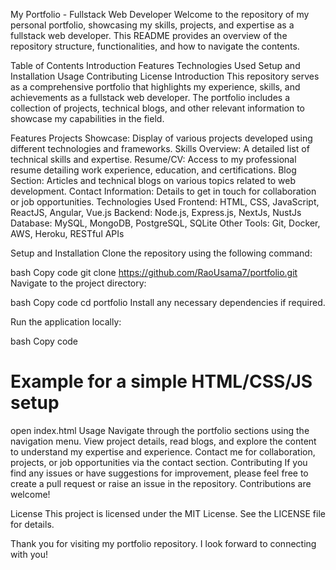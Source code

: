 My Portfolio - Fullstack Web Developer
Welcome to the repository of my personal portfolio, showcasing my skills, projects, and expertise as a fullstack web developer. This README provides an overview of the repository structure, functionalities, and how to navigate the contents.

Table of Contents
Introduction
Features
Technologies Used
Setup and Installation
Usage
Contributing
License
Introduction
This repository serves as a comprehensive portfolio that highlights my experience, skills, and achievements as a fullstack web developer. The portfolio includes a collection of projects, technical blogs, and other relevant information to showcase my capabilities in the field.

Features
Projects Showcase: Display of various projects developed using different technologies and frameworks.
Skills Overview: A detailed list of technical skills and expertise.
Resume/CV: Access to my professional resume detailing work experience, education, and certifications.
Blog Section: Articles and technical blogs on various topics related to web development.
Contact Information: Details to get in touch for collaboration or job opportunities.
Technologies Used
Frontend: HTML, CSS, JavaScript, ReactJS, Angular, Vue.js
Backend: Node.js, Express.js, NextJs, NustJs
Database: MySQL, MongoDB, PostgreSQL, SQLite
Other Tools: Git, Docker, AWS, Heroku, RESTful APIs

Setup and Installation
Clone the repository using the following command:

bash
Copy code
git clone https://github.com/RaoUsama7/portfolio.git
Navigate to the project directory:

bash
Copy code
cd portfolio
Install any necessary dependencies if required.

Run the application locally:

bash
Copy code
# Example for a simple HTML/CSS/JS setup
open index.html
Usage
Navigate through the portfolio sections using the navigation menu.
View project details, read blogs, and explore the content to understand my expertise and experience.
Contact me for collaboration, projects, or job opportunities via the contact section.
Contributing
If you find any issues or have suggestions for improvement, please feel free to create a pull request or raise an issue in the repository. Contributions are welcome!

License
This project is licensed under the MIT License. See the LICENSE file for details.

Thank you for visiting my portfolio repository. I look forward to connecting with you!
